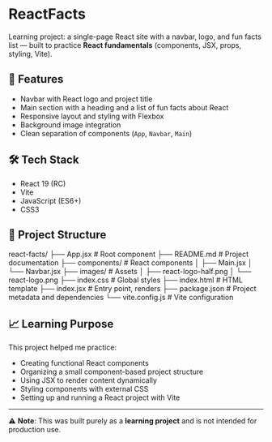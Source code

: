 # ReactFacts

Learning project: a single-page React site with a navbar, logo, and fun facts list — built to practice **React fundamentals** (components, JSX, props, styling, Vite).

## 🚀 Features
- Navbar with React logo and project title  
- Main section with a heading and a list of fun facts about React  
- Responsive layout and styling with Flexbox  
- Background image integration  
- Clean separation of components (`App`, `Navbar`, `Main`)  

## 🛠️ Tech Stack
- React 19 (RC)  
- Vite  
- JavaScript (ES6+)  
- CSS3  

## 📂 Project Structure
react-facts/
├── App.jsx               # Root component
├── README.md             # Project documentation
├── components/           # React components
│   ├── Main.jsx
│   └── Navbar.jsx
├── images/               # Assets
│   ├── react-logo-half.png
│   └── react-logo.png
├── index.css             # Global styles
├── index.html            # HTML template
├── index.jsx             # Entry point, renders <App />
├── package.json          # Project metadata and dependencies
└── vite.config.js        # Vite configuration

## 📈 Learning Purpose
This project helped me practice:  
- Creating functional React components  
- Organizing a small component-based project structure  
- Using JSX to render content dynamically  
- Styling components with external CSS  
- Setting up and running a React project with Vite  

---

⚠️ **Note**: This was built purely as a **learning project** and is not intended for production use.
